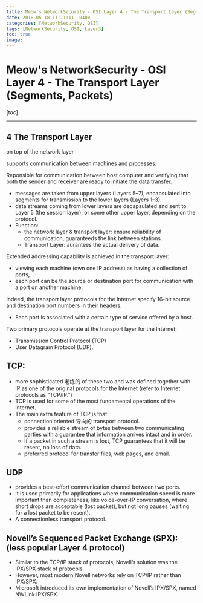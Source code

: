 ```yaml
---
title: Meow's NetworkSecurity - OSI Layer 4 - The Transport Layer (Segments, Packets)
date: 2018-05-18 11:11:11 -0400
categories: [NetworkSecurity, OSI]
tags: [NetworkSecurity, OSI, Layer3]
toc: true
image:
---
```


# Meow's NetworkSecurity - OSI Layer 4 - The Transport Layer (Segments, Packets)

[toc]

---

## 4 The Transport Layer 

on top of the network layer

supports communication between machines and processes. 

Reponsible for communication between host computer and verifying that both the sender and receiver are ready to initiate the data transfer.
- messages are taken from upper layers (Layers 5–7), encapsulated into segments for transmission to the lower layers (Layers 1–3). 
- data streams coming from lower layers are decapsulated and sent to Layer 5 (the session layer), or some other upper layer, depending on the protocol. 
- Function: 
  - the network layer & transport layer: ensure reliability of communication, guaranteeds the link between stations.
  - Transport Layer: aurantees the actual delivery of data.

Extended addressing capability is achieved in the transport layer:
- viewing each machine (own one IP address) as having a collection of ports, 
- each port can be the source or destination port for communication with a port on another machine. 

Indeed, the transport layer protocols for the Internet specify 16-bit source and destination port numbers in their headers. 
- Each port is associated with a certain type of service offered by a host. 

Two primary protocols operate at the transport layer for the Internet: 
- Transmission Control Protocol (TCP) 
- User Datagram Protocol (UDP). 

## TCP: 
- more sophisticated 老练的 of these two and was defined together with IP as one of the original protocols for the Internet (refer to Internet protocols as “TCP/IP.”) 
- TCP is used for some of the most fundamental operations of the Internet. 
- The main extra feature of TCP is that:
  - connection oriented 导向的 transport protocol.
  - provides a reliable stream of bytes between two communicating parties with a guarantee that information arrives intact and in order.
  - If a packet in such a stream is lost, TCP guarantees that it will be resent, no loss of data. 
  - preferred protocol for transfer files, web pages, and email. 

## UDP 
- provides a best-effort communication channel between two ports. 
- It is used primarily for applications where communication speed is more important than completeness, like voice-over-IP conversation, where short drops are acceptable (lost packet), but not long pauses (waiting for a lost packet to be resent). 
- A connectionless transport protocol. 

## Novell’s Sequenced Packet Exchange (SPX): (less popular Layer 4 protocol)
- Similar to the TCP/IP stack of protocols, Novell’s solution was the IPX/SPX stack of protocols. 
- However, most modern Novell networks rely on TCP/IP rather than IPX/SPX. 
- Microsoft introduced its own implementation of Novell’s IPX/SPX, named NWLink IPX/SPX.

